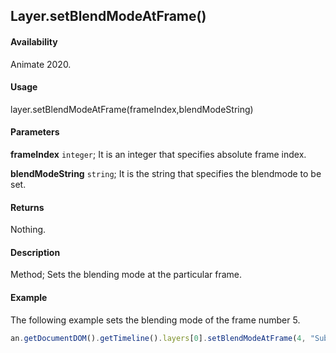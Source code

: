 ## Layer.setBlendModeAtFrame()

#### Availability

Animate 2020.

#### Usage

layer.setBlendModeAtFrame(frameIndex,blendModeString)

#### Parameters

**frameIndex** `integer`; It is an integer that specifies absolute frame index.

**blendModeString** `string`; It is the string that specifies the blendmode to be set.

#### Returns

Nothing.

#### Description

Method; Sets the blending mode at the particular frame.

#### Example

The following example sets the blending mode of the frame number 5.

```javascript
an.getDocumentDOM().getTimeline().layers[0].setBlendModeAtFrame(4, "Subtract");
```

